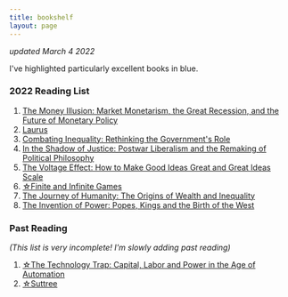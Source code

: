 ```yaml
---
title: bookshelf
layout: page
---
```


<i> updated March 4 2022 </i>

I've highlighted particularly excellent books in blue.

<h3> 2022 Reading List </h3>

<ol>
<li><a href="https://www.alibris.com/The-Money-Illusion-Market-Monetarism-the-Great-Recession-and-the-Future-of-Monetary-Policy-Scott-Sumner/book/49326256?matches=6">The Money Illusion: Market Monetarism, the Great Recession, and the Future of Monetary Policy</a></li>
<li><a href="https://www.alibris.com/Laurus-The-International-Bestseller-Eugene-Vodolazkin/book/50713781?matches=58">Laurus</a></li>
<li><a href="https://www.alibris.com/booksearch?mtype=B&keyword=combating+inequality+rethinking+the+government%27s+role&hs.x=0&hs.y=0&hs=Submit">Combating Inequality: Rethinking the Government's Role</a></li>
<li><a href="https://www.alibris.com/In-the-Shadow-of-Justice-Postwar-Liberalism-and-the-Remaking-of-Political-Philosophy-Katrina-Forrester/book/43565233?matches=21">In the Shadow of Justice: Postwar Liberalism and the Remaking of Political Philosophy</a></li>
<li><a href="https://www.alibris.com/The-Voltage-Effect-How-to-Make-Good-Ideas-Great-and-Great-Ideas-Scale-John-a-List/book/50814649?matches=43">The Voltage Effect: How to Make Good Ideas Great and Great Ideas Scale</a></li>
<li><a href="https://www.alibris.com/Finite-and-Infinite-Games-James-Carse/book/2327667?matches=56">☆Finite and Infinite Games</a></li>
<li><a href="https://www.alibris.com/booksearch?mtype=B&keyword=The+Journey+of+Humanity%3A+The+Origins+of+Wealth+and+Inequality&hs.x=0&hs.y=0&hs=Submit">The Journey of Humanity: The Origins of Wealth and Inequality</a></li>
<li><a href="https://www.alibris.com/The-Invention-of-Power-Popes-Kings-and-the-Birth-of-the-West-Bruce-Bueno-de-Mesquita/book/50726023?matches=62">The Invention of Power: Popes, Kings and the Birth of the West</a></li>
</ol>
<h3> Past Reading </h3>
<i>(This list is very incomplete! I'm slowly adding past reading)</i>

<ol>
<li><a href="https://www.alibris.com/The-Technology-Trap-Capital-Labor-and-Power-in-the-Age-of-Automation-Carl-Benedikt-Frey/book/42581894?matches=103">☆The Technology Trap: Capital, Labor and Power in the Age of Automation</a></li>
<li><a href="https://www.alibris.com/Suttree-Cormac-McCarthy/book/6487064">☆Suttree</a></li>
</ol>
